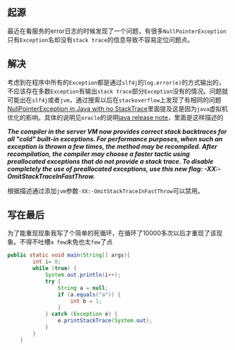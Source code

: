 ## 起源
最近在看服务的error日志的时候发现了一个问题，有很多`NullPointerException`只有`Exception`名却没有`stack trace`的信息导致不容易定位问题点。

## 解决
考虑到在程序中所有的`Exception`都是通过`slf4j`的`log.error(e)`的方式输出的，不应该存在多数`Exception`有输出`stack trace`部分`Exception`没有的情况。问题就可能出在`slf4j`或者`jvm`，通过搜索以后在`stackoverflow`上发现了有相同的问题[NullPointerException in Java with no StackTrace](https://stackoverflow.com/questions/2411487/nullpointerexception-in-java-with-no-stacktrace)里面提及这是因为`java`虚拟机优化的影响。具体的说明见`oracle`的说明[java release note](http://www.oracle.com/technetwork/java/javase/relnotes-139183.html#vm)，里面是这样描述的

***The compiler in the server VM now provides correct stack backtraces for all "cold" built-in exceptions. For performance purposes, when such an exception is thrown a few times, the method may be recompiled. After recompilation, the compiler may choose a faster tactic using preallocated exceptions that do not provide a stack trace. To disable completely the use of preallocated exceptions, use this new flag: -XX:-OmitStackTraceInFastThrow.***

根据描述通过添加`jvm`参数`-XX:-OmitStackTraceInFastThrow`可以禁用。

## 写在最后
为了能重现现象我写了个简单的死循环，在循环了10000多次以后才重现了该现象。不得不吐槽`a few`未免也太`few`了点

```java
public static void main(String[] args){
        int i= 0;
        while (true) {
            System.out.println(i++);
            try {
                String a = null;
                if (a.equals("a")) {
                    int b = 1;
                }
            } catch (Exception e) {
                e.printStackTrace(System.out);
            }
        }
    }
```